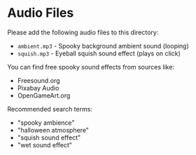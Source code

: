 # Audio Files

Please add the following audio files to this directory:

- `ambient.mp3` - Spooky background ambient sound (looping)
- `squish.mp3` - Eyeball squish sound effect (plays on click)

You can find free spooky sound effects from sources like:
- Freesound.org
- Pixabay Audio
- OpenGameArt.org

Recommended search terms:
- "spooky ambience"
- "halloween atmosphere"
- "squish sound effect"
- "wet sound effect"
